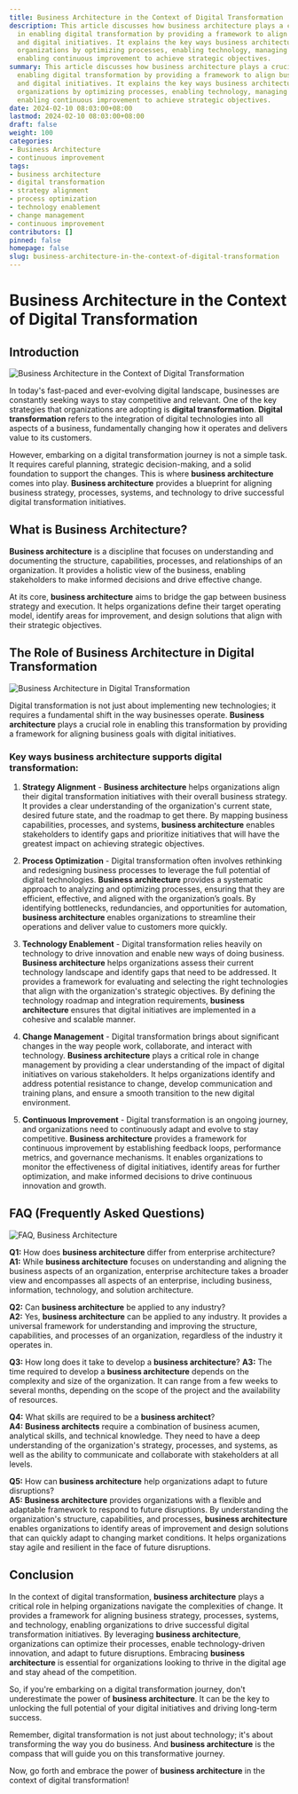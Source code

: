 ```yaml
---
title: Business Architecture in the Context of Digital Transformation
description: This article discusses how business architecture plays a crucial role
  in enabling digital transformation by providing a framework to align business goals
  and digital initiatives. It explains the key ways business architecture supports
  organizations by optimizing processes, enabling technology, managing changes and
  enabling continuous improvement to achieve strategic objectives.
summary: This article discusses how business architecture plays a crucial role in
  enabling digital transformation by providing a framework to align business goals
  and digital initiatives. It explains the key ways business architecture supports
  organizations by optimizing processes, enabling technology, managing changes and
  enabling continuous improvement to achieve strategic objectives.
date: 2024-02-10 08:03:00+08:00
lastmod: 2024-02-10 08:03:00+08:00
draft: false
weight: 100
categories:
- Business Architecture
- continuous improvement
tags:
- business architecture
- digital transformation
- strategy alignment
- process optimization
- technology enablement
- change management
- continuous improvement
contributors: []
pinned: false
homepage: false
slug: business-architecture-in-the-context-of-digital-transformation
---
```



# Business Architecture in the Context of Digital Transformation

## Introduction

![Business Architecture in the Context of Digital Transformation](https://cdn.sa.net/2024/02/10/c5quajpLtMOTRyX.png)

In today's fast-paced and ever-evolving digital landscape, businesses are constantly seeking ways to stay competitive and relevant. One of the key strategies that organizations are adopting is **digital transformation**. **Digital transformation** refers to the integration of digital technologies into all aspects of a business, fundamentally changing how it operates and delivers value to its customers. 

However, embarking on a digital transformation journey is not a simple task. It requires careful planning, strategic decision-making, and a solid foundation to support the changes. This is where **business architecture** comes into play. **Business architecture** provides a blueprint for aligning business strategy, processes, systems, and technology to drive successful digital transformation initiatives.

## What is Business Architecture?
**Business architecture** is a discipline that focuses on understanding and documenting the structure, capabilities, processes, and relationships of an organization. It provides a holistic view of the business, enabling stakeholders to make informed decisions and drive effective change.

At its core, **business architecture** aims to bridge the gap between business strategy and execution. It helps organizations define their target operating model, identify areas for improvement, and design solutions that align with their strategic objectives. 

## The Role of Business Architecture in Digital Transformation

![Business Architecture in Digital Transformation](https://cdn.sa.net/2024/02/10/ZhP9avRBJEQ5IH7.png)

Digital transformation is not just about implementing new technologies; it requires a fundamental shift in the way businesses operate. **Business architecture** plays a crucial role in enabling this transformation by providing a framework for aligning business goals with digital initiatives.

### Key ways business architecture supports digital transformation:

1. **Strategy Alignment** - **Business architecture** helps organizations align their digital transformation initiatives with their overall business strategy. It provides a clear understanding of the organization's current state, desired future state, and the roadmap to get there. By mapping business capabilities, processes, and systems, **business architecture** enables stakeholders to identify gaps and prioritize initiatives that will have the greatest impact on achieving strategic objectives.

2. **Process Optimization** - Digital transformation often involves rethinking and redesigning business processes to leverage the full potential of digital technologies. **Business architecture** provides a systematic approach to analyzing and optimizing processes, ensuring that they are efficient, effective, and aligned with the organization’s goals. By identifying bottlenecks, redundancies, and opportunities for automation, **business architecture** enables organizations to streamline their operations and deliver value to customers more quickly.  

3. **Technology Enablement** - Digital transformation relies heavily on technology to drive innovation and enable new ways of doing business. **Business architecture** helps organizations assess their current technology landscape and identify gaps that need to be addressed. It provides a framework for evaluating and selecting the right technologies that align with the organization's strategic objectives. By defining the technology roadmap and integration requirements, **business architecture** ensures that digital initiatives are implemented in a cohesive and scalable manner.

4. **Change Management** - Digital transformation brings about significant changes in the way people work, collaborate, and interact with technology. **Business architecture** plays a critical role in change management by providing a clear understanding of the impact of digital initiatives on various stakeholders. It helps organizations identify and address potential resistance to change, develop communication and training plans, and ensure a smooth transition to the new digital environment.  

5. **Continuous Improvement** - Digital transformation is an ongoing journey, and organizations need to continuously adapt and evolve to stay competitive. **Business architecture** provides a framework for continuous improvement by establishing feedback loops, performance metrics, and governance mechanisms. It enables organizations to monitor the effectiveness of digital initiatives, identify areas for further optimization, and make informed decisions to drive continuous innovation and growth.

## FAQ (Frequently Asked Questions)

![FAQ, Business Architecture](https://cdn.sa.net/2024/02/10/58fzZdhCS3UXpNc.png)

**Q1:** How does **business architecture** differ from enterprise architecture?
**A1:** While **business architecture** focuses on understanding and aligning the business aspects of an organization, enterprise architecture takes a broader view and encompasses all aspects of an enterprise, including business, information, technology, and solution architecture.

**Q2:** Can **business architecture** be applied to any industry?  
**A2:** Yes, **business architecture** can be applied to any industry. It provides a universal framework for understanding and improving the structure, capabilities, and processes of an organization, regardless of the industry it operates in.

**Q3:** How long does it take to develop a **business architecture**?
**A3:** The time required to develop a **business architecture** depends on the complexity and size of the organization. It can range from a few weeks to several months, depending on the scope of the project and the availability of resources.

**Q4:** What skills are required to be a **business architect**?  
**A4:** **Business architects** require a combination of business acumen, analytical skills, and technical knowledge. They need to have a deep understanding of the organization's strategy, processes, and systems, as well as the ability to communicate and collaborate with stakeholders at all levels. 

**Q5:** How can **business architecture** help organizations adapt to future disruptions?  
**A5:** **Business architecture** provides organizations with a flexible and adaptable framework to respond to future disruptions. By understanding the organization's structure, capabilities, and processes, **business architecture** enables organizations to identify areas of improvement and design solutions that can quickly adapt to changing market conditions. It helps organizations stay agile and resilient in the face of future disruptions.

## Conclusion
In the context of digital transformation, **business architecture** plays a critical role in helping organizations navigate the complexities of change. It provides a framework for aligning business strategy, processes, systems, and technology, enabling organizations to drive successful digital transformation initiatives. By leveraging **business architecture**, organizations can optimize their processes, enable technology-driven innovation, and adapt to future disruptions. Embracing **business architecture** is essential for organizations looking to thrive in the digital age and stay ahead of the competition.

So, if you're embarking on a digital transformation journey, don't underestimate the power of **business architecture**. It can be the key to unlocking the full potential of your digital initiatives and driving long-term success. 

Remember, digital transformation is not just about technology; it's about transforming the way you do business. And **business architecture** is the compass that will guide you on this transformative journey.

 Now, go forth and embrace the power of **business architecture** in the context of digital transformation!